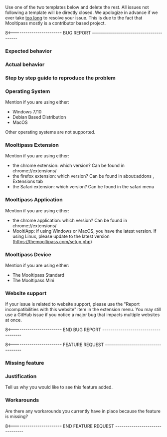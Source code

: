 Use one of the two templates below and delete the rest. All issues not following a template will be directly closed.
We apologize in advance if we ever take <a href="https://hackernoon.com/why-i-havent-fixed-your-issue-yet-a24ab4bc0d55">too long</a> to resolve your issue. This is due to the fact that Mooltipass mostly is a contributor based project.

8<------------------------ BUG REPORT -----------------------------------------
### Expected behavior

### Actual behavior

### Step by step guide to reproduce the problem

### Operating System
Mention if you are using either:
- Windows 7/10
- Debian Based Distribution
- MacOS  
  
Other operating systems are not supported.

### Mooltipass Extension
Mention if you are using either:
- the chrome extension: which version? Can be found in chrome://extensions/
- the firefox extension: which version? Can be found in about:addons , Extensions tab
- the Safari extension: which version? Can be found in the safari menu

### Mooltipass Application
Mention if you are using either:
- the chrome application: which version? Can be found in chrome://extensions/
- MooltiApp: if using Windows or MacOS, you have the latest version. If using Linux, please update to the latest version (https://themooltipass.com/setup.php)

### Mooltipass Device
Mention if you are using either:
- The Mooltipass Standard
- The Mooltipass Mini

### Website support
If your issue is related to website support, please use the "Report incompatibilities with this website" item in the extension menu. You may still use a GitHub issue if you notice a major bug that impacts multiple websites at once.

8<------------------------ END BUG REPORT -------------------------------------


8<------------------------ FEATURE REQUEST ------------------------------------
### Missing feature

### Justification
Tell us why you would like to see this feature added.

### Workarounds
Are there any workarounds you currently have in place because the feature is missing?

8<------------------------ END FEATURE REQUEST --------------------------------
